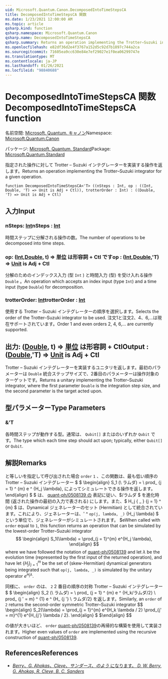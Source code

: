 ```yaml
---
uid: Microsoft.Quantum.Canon.DecomposedIntoTimeStepsCA
title: DecomposedIntoTimeStepsCA 関数
ms.date: 1/23/2021 12:00:00 AM
ms.topic: article
qsharp.kind: function
qsharp.namespace: Microsoft.Quantum.Canon
qsharp.name: DecomposedIntoTimeStepsCA
qsharp.summary: Returns an operation implementing the Trotter–Suzuki integrator for a given operation.
ms.openlocfilehash: e82df36d2e4f3767a152d5c92d7b1897c744a2ca
ms.sourcegitcommit: 71605ea9cc630e84e7ef29027e1f0ea06299747e
ms.translationtype: MT
ms.contentlocale: ja-JP
ms.lasthandoff: 01/26/2021
ms.locfileid: "98840688"
---
```

# <a name="decomposedintotimestepsca-function"></a><span data-ttu-id="3ea20-102">DecomposedIntoTimeStepsCA 関数</span><span class="sxs-lookup"><span data-stu-id="3ea20-102">DecomposedIntoTimeStepsCA function</span></span>

<span data-ttu-id="3ea20-103">名前空間: [Microsoft. Quantum. キャノン](xref:Microsoft.Quantum.Canon)</span><span class="sxs-lookup"><span data-stu-id="3ea20-103">Namespace: [Microsoft.Quantum.Canon](xref:Microsoft.Quantum.Canon)</span></span>

<span data-ttu-id="3ea20-104">パッケージ: [Microsoft. Quantum. Standard](https://nuget.org/packages/Microsoft.Quantum.Standard)</span><span class="sxs-lookup"><span data-stu-id="3ea20-104">Package: [Microsoft.Quantum.Standard](https://nuget.org/packages/Microsoft.Quantum.Standard)</span></span>


<span data-ttu-id="3ea20-105">指定された操作に対して Trotter – Suzuki インテグレーターを実装する操作を返します。</span><span class="sxs-lookup"><span data-stu-id="3ea20-105">Returns an operation implementing the Trotter–Suzuki integrator for a given operation.</span></span>

```qsharp
function DecomposedIntoTimeStepsCA<'T> ((nSteps : Int, op : ((Int, Double, 'T) => Unit is Adj + Ctl)), trotterOrder : Int) : ((Double, 'T) => Unit is Adj + Ctl)
```


## <a name="input"></a><span data-ttu-id="3ea20-106">入力</span><span class="sxs-lookup"><span data-stu-id="3ea20-106">Input</span></span>

### <a name="nsteps--int"></a><span data-ttu-id="3ea20-107">nSteps: [Int](xref:microsoft.quantum.lang-ref.int)</span><span class="sxs-lookup"><span data-stu-id="3ea20-107">nSteps : [Int](xref:microsoft.quantum.lang-ref.int)</span></span>

<span data-ttu-id="3ea20-108">時間ステップに分解される操作の数。</span><span class="sxs-lookup"><span data-stu-id="3ea20-108">The number of operations to be decomposed into time steps.</span></span>


### <a name="op--intdoublet--unit--is-adj--ctl"></a><span data-ttu-id="3ea20-109">op: ([Int](xref:microsoft.quantum.lang-ref.int),[Double](xref:microsoft.quantum.lang-ref.double), t) => [単位](xref:microsoft.quantum.lang-ref.unit)  は形容詞 + Ctl です</span><span class="sxs-lookup"><span data-stu-id="3ea20-109">op : ([Int](xref:microsoft.quantum.lang-ref.int),[Double](xref:microsoft.quantum.lang-ref.double),'T) => [Unit](xref:microsoft.quantum.lang-ref.unit)  is Adj + Ctl</span></span>

<span data-ttu-id="3ea20-110">分解のためのインデックス入力 (型 `Int` ) と時間入力 (型) を受け入れる操作 `Double` 。</span><span class="sxs-lookup"><span data-stu-id="3ea20-110">An operation which accepts an index input (type `Int`) and a time input (type `Double`) for decomposition.</span></span>


### <a name="trotterorder--int"></a><span data-ttu-id="3ea20-111">trotterOrder: [Int](xref:microsoft.quantum.lang-ref.int)</span><span class="sxs-lookup"><span data-stu-id="3ea20-111">trotterOrder : [Int](xref:microsoft.quantum.lang-ref.int)</span></span>

<span data-ttu-id="3ea20-112">使用する Trotter – Suzuki インテグレーターの順序を選択します。</span><span class="sxs-lookup"><span data-stu-id="3ea20-112">Selects the order of the Trotter–Suzuki integrator to be used.</span></span>
<span data-ttu-id="3ea20-113">注文1と注文2、4、6,...は現在サポートされています。</span><span class="sxs-lookup"><span data-stu-id="3ea20-113">Order 1 and even orders 2, 4, 6,... are currently supported.</span></span>



## <a name="output--doublet--unit--is-adj--ctl"></a><span data-ttu-id="3ea20-114">出力: ([Double](xref:microsoft.quantum.lang-ref.double), t) => [単位](xref:microsoft.quantum.lang-ref.unit)  は形容詞 + Ctl</span><span class="sxs-lookup"><span data-stu-id="3ea20-114">Output : ([Double](xref:microsoft.quantum.lang-ref.double),'T) => [Unit](xref:microsoft.quantum.lang-ref.unit)  is Adj + Ctl</span></span>

<span data-ttu-id="3ea20-115">Trotter – Suzuki インテグレーターを実装するユニタリを返します。最初のパラメーターは `Double` 統合ステップサイズで、2番目のパラメーターは操作対象のターゲットです。</span><span class="sxs-lookup"><span data-stu-id="3ea20-115">Returns a unitary implementing the Trotter–Suzuki integrator, where the first parameter `Double` is the integration step size, and the second parameter is the target acted upon.</span></span>

## <a name="type-parameters"></a><span data-ttu-id="3ea20-116">型パラメーター</span><span class="sxs-lookup"><span data-stu-id="3ea20-116">Type Parameters</span></span>

### <a name="t"></a><span data-ttu-id="3ea20-117">&</span><span class="sxs-lookup"><span data-stu-id="3ea20-117">'T</span></span>

<span data-ttu-id="3ea20-118">各時間ステップが動作する型。通常は、 `Qubit[]` またはのいずれか `Qubit` です。</span><span class="sxs-lookup"><span data-stu-id="3ea20-118">The type which each time step should act upon; typically, either `Qubit[]` or `Qubit`.</span></span>

## <a name="remarks"></a><span data-ttu-id="3ea20-119">解説</span><span class="sxs-lookup"><span data-stu-id="3ea20-119">Remarks</span></span>

<span data-ttu-id="3ea20-120">と等しいを指定して呼び出された場合 `order` `1` 、この関数は、最も低い順序の Trotter – Suzuki インテグレーター $ $ \begin{align} S_1 (\ ラムダ) = \ prod_ {j = 1} ^ {m} e ^ {H_j \lambda}, によってシミュレートできる操作を返します。 \end{align} $ $ は、 [quant-ph/0508139 の](https://arxiv.org/abs/quant-ph/0508139) 表記に従い、$/ラムダ $ を進化時間 (返された操作の最初の入力で表される) にします。また、$ H_j \{ _ \} {j = 1} ^ {m} $ は、Dynamical ジェネレーターのセット (Hermitian) として統合されています。これにより、ジェネレーターは、' ^ `op(j, lambda, _)` {H_j \lambda} $ という単位で、ジェネレーターがシミュレートされます。 $e</span><span class="sxs-lookup"><span data-stu-id="3ea20-120">When called with `order` equal to `1`, this function returns an operation that can be simulated by the lowest-order Trotter–Suzuki integrator $$ \begin{align} S_1(\lambda) = \prod_{j = 1}^{m} e^{H_j \lambda}, \end{align} $$ where we have followed the notation of [quant-ph/0508139](https://arxiv.org/abs/quant-ph/0508139) and let $\lambda$ be the evolution time (represented by the first input of the returned operation), and have let $\{H_j\}_{j = 1}^{m}$ be the set of (skew-Hermitian) dynamical generators being integrated such that `op(j, lambda, _)` is simulated by the unitary operator $e^{H_j \lambda}$.</span></span>

<span data-ttu-id="3ea20-121">同様に、 `order` のは、 `2` 2 番目の順序の対称 Trotter – Suzuki インテグレーター $ $ \begin{align} S_2 (\ ラムダ) = \ prod_ {j = 1} ^ {m} e ^ {H_k/ラムダ/2} \ prod_ {j ' = m} ^ {1} e ^ {H_ {j '} \ ラムダ/2} を返します。</span><span class="sxs-lookup"><span data-stu-id="3ea20-121">Similarly, an `order` of `2` returns the second-order symmetric Trotter–Suzuki integrator $$ \begin{align} S_2(\lambda) = \prod_{j = 1}^{m} e^{H_k \lambda / 2} \prod_{j' = m}^{1} e^{H_{j'} \lambda / 2}.</span></span>
<span data-ttu-id="3ea20-122">\end{align} $ $</span><span class="sxs-lookup"><span data-stu-id="3ea20-122">\end{align} $$</span></span>

<span data-ttu-id="3ea20-123">の値が大きいほど、 `order` [quant-ph/0508139](https://arxiv.org/abs/quant-ph/0508139)の再帰的な構築を使用して実装されます。</span><span class="sxs-lookup"><span data-stu-id="3ea20-123">Higher even values of `order` are implemented using the recursive construction of [quant-ph/0508139](https://arxiv.org/abs/quant-ph/0508139).</span></span>

## <a name="references"></a><span data-ttu-id="3ea20-124">References</span><span class="sxs-lookup"><span data-stu-id="3ea20-124">References</span></span>

- [<span data-ttu-id="3ea20-125">*Berry、G. Ahokas、Cleve、サンダース、のよう* になります。</span><span class="sxs-lookup"><span data-stu-id="3ea20-125"> *D. W. Berry, G. Ahokas, R. Cleve, B. C. Sanders* </span></span>](https://arxiv.org/abs/quant-ph/0508139)